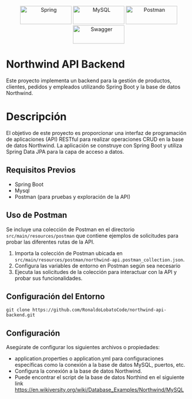 <p align="center">
  <img src="https://img.shields.io/badge/Spring-6DB33F?style=for-the-badge&logo=spring&logoColor=white" alt="Spring" width="140" height="50" />
  <img src="https://img.shields.io/badge/MySQL-4479A1?style=for-the-badge&logo=mysql&logoColor=white" alt="MySQL" width="140" height="50" />
  <img src="https://img.shields.io/badge/Postman-FF6C37?style=for-the-badge&logo=postman&logoColor=white" alt="Postman" width="140" height="50" />
  <img src="https://img.shields.io/badge/Swagger-85EA2D?style=for-the-badge&logo=swagger&logoColor=white" alt="Swagger" width="140" height="50" />
</p>

# Northwind API Backend
<p>Este proyecto implementa un backend para la gestión de productos, clientes, pedidos y empleados utilizando Spring Boot y la base de datos Northwind.</p>

# Descripción
<p>El objetivo de este proyecto es proporcionar una interfaz de programación de aplicaciones (API) RESTful para realizar operaciones CRUD en la base de datos Northwind. La aplicación se construye con Spring Boot y utiliza Spring Data JPA para la capa de acceso a datos.</p>

##  Requisitos Previos
- Spring Boot
- Mysql 
- Postman (para pruebas y exploración de la API)

## Uso de Postman
Se incluye una colección de Postman en el directorio `src/main/resources/postman` que contiene ejemplos de solicitudes para probar las diferentes rutas de la API.

1. Importa la colección de Postman ubicada en `src/main/resources/postman/northwind-api.postman_collection.json`.
2. Configura las variables de entorno en Postman según sea necesario 
3. Ejecuta las solicitudes de la colección para interactuar con la API y probar sus funcionalidades.


## Configuración del Entorno

    
	git clone https://github.com/RonaldoLobatoCode/northwind-api-backend.git
    

## Configuración
Asegúrate de configurar los siguientes archivos o propiedades:
- application.properties o application.yml para configuraciones específicas como la conexión a la base de datos MySQL, puertos, etc.
- Configura la conexión a la base de datos Northwind.
- Puede encontrar el script de la base de datos Northind en el siguiente link https://en.wikiversity.org/wiki/Database_Examples/Northwind/MySQL
